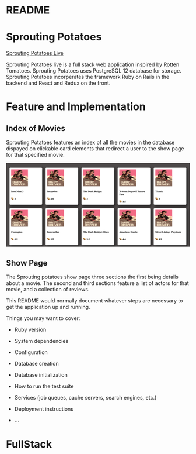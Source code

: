 # README

# Sprouting Potatoes 

[Sprouting Potatoes Live](https://sproutingpotatoes.herokuapp.com/#/)

Sprouting Potatoes live is a full stack web application inspired by Rotten Tomatoes. Sprouting Potatoes uses PostgreSQL 12 database for storage. Sprouting Potatoes incorperates the framework Ruby on Rails in the backend and React and Redux on the front. 


# Feature and Implementation 

## Index of Movies 

Sprouting Potatoes features an index of all the movies in the database dispayed on clickable card elements that redirect a user to the show page for that specified movie. 

![Index](/app/assets/images/index.png) 




## Show Page 

The Sprouting potatoes show page three sections the first being details about a movie. The second and third sections feature a list of actors for that movie, and a collection of reviews. 





This README would normally document whatever steps are necessary to get the
application up and running.

Things you may want to cover:

* Ruby version

* System dependencies

* Configuration

* Database creation

* Database initialization

* How to run the test suite

* Services (job queues, cache servers, search engines, etc.)

* Deployment instructions

* ...
# FullStack

